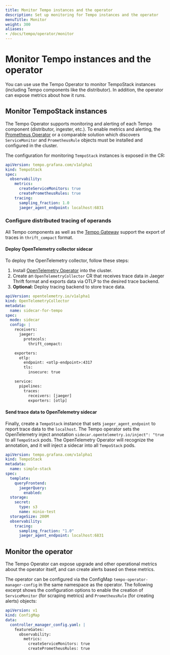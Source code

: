 ```yaml
---
title: Monitor Tempo instances and the operator
description: Set up monitoring for Tempo instances and the operator
menuTitle: Monitor
weight: 300
aliases:
- /docs/tempo/operator/monitor
---
```


# Monitor Tempo instances and the operator

You can use use the Tempo Operator to monitor TempoStack instances (including Tempo components like the distributor). In addition, the operator can expose metrics about how it runs. 


## Monitor TempoStack instances

The Tempo Operator supports monitoring and alerting of each Tempo component (distributor, ingester, etc.).
To enable metrics and alerting, the [Prometheus Operator](https://github.com/prometheus-operator/prometheus-operator) or a comparable solution which discovers `ServiceMonitor` and `PrometheusRule` objects must be installed and configured in the cluster.

The configuration for monitoring `TempoStack` instances is exposed in the CR:

```yaml
apiVersion: tempo.grafana.com/v1alpha1
kind: TempoStack
spec:
  observability:
    metrics:
      createServiceMonitors: true
      createPrometheusRules: true
    tracing:
      sampling_fraction: 1.0
      jaeger_agent_endpoint: localhost:6831
```

### Configure distributed tracing of operands

All Tempo components as well as the [Tempo Gateway](https://github.com/observatorium/api) support the export of traces in `thrift_compact` format.

#### Deploy OpenTelemetry collector sidecar

To deploy the OpenTelemetry collector, follow these steps:
1. Install [OpenTelemetry Operator](https://opentelemetry.io/docs/k8s-operator/#getting-started) into the cluster.
2. Create an `OpenTelemetryCollector` CR that receives trace data in Jaeger Thrift format and exports data via OTLP to the desired trace backend.
3. **Optional:** Deploy tracing backend to store trace data.

```yaml
apiVersion: opentelemetry.io/v1alpha1
kind: OpenTelemetryCollector
metadata:
  name: sidecar-for-tempo
spec:
  mode: sidecar
  config: |
    receivers:
      jaeger:
        protocols:
          thrift_compact:

    exporters:
      otlp:
        endpoint: <otlp-endpoint>:4317
        tls:
          insecure: true

    service:
      pipelines:
        traces:
          receivers: [jaeger]
          exporters: [otlp]
```

#### Send trace data to OpenTelemetry sidecar

Finally, create a `TempoStack` instance that sets `jaeger_agent_endpoint` to report trace data to the `localhost`. 
The Tempo operator sets the OpenTelemetry inject annotation `sidecar.opentelemetry.io/inject": "true` to all `TempoStack` pods.
The OpenTelemetry Operator will recognize the annotation, and it will inject a sidecar into all `TempoStack` pods.

```yaml
apiVersion: tempo.grafana.com/v1alpha1
kind: TempoStack
metadata:
  name: simple-stack
spec:
  template:
    queryFrontend:
      jaegerQuery:
        enabled:
  storage:
    secret:
      type: s3
      name: minio-test
  storageSize: 200M
  observability:
    tracing:
      sampling_fraction: "1.0"
      jaeger_agent_endpoint: localhost:6831
```


## Monitor the operator

The Tempo Operator can expose upgrade and other operational metrics about the operator itself, and can create alerts based on these metrics.

The operator can be configured via the ConfigMap `tempo-operator-manager-config` in the same namespace as the operator.
The following excerpt shows the configuration options to enable the creation of `ServiceMonitor` (for scraping metrics) and `PrometheusRule` (for creating alerts) objects:

```yaml
apiVersion: v1
kind: ConfigMap
data:
  controller_manager_config.yaml: |
    featureGates:
      observability:
        metrics:
          createServiceMonitors: true
          createPrometheusRules: true
```
